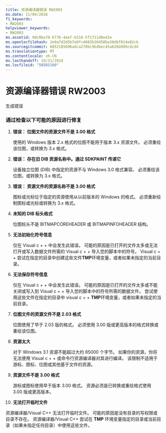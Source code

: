 ```yaml
---
title: 资源编译器错误 RW2003
ms.date: 11/04/2016
f1_keywords:
- RW2003
helpviewer_keywords:
- RW2003
ms.assetid: 9dc0ba70-6776-4aef-b316-5f1711d8e42e
ms.openlocfilehash: 2e0a7d2d5b7e8fc4603b10450ba30dbf014e02cb
ms.sourcegitcommit: 6052185696adca270bc9bdbec45a626dd89cdcdd
ms.translationtype: MT
ms.contentlocale: zh-CN
ms.lasthandoff: 10/31/2018
ms.locfileid: "50583160"
---
```

# <a name="resource-compiler-error-rw2003"></a>资源编译器错误 RW2003

生成错误

### <a name="to-fix-by-checking-the-following-possible-causes"></a>通过检查以下可能的原因进行修复

1. **错误： 位图文件的资源文件不是 3.00 格式**

   使用的 Windows 版本 2.x 格式的位图不能用于版本 3.x 资源文件。 必须重绘该位图，或转换为 3.x 格式。

1. **错误： 存在旧 DIB 资源名称中。通过 SDKPAINT 传递它**

   设备独立位图 (DIB) 中指定的资源不与 Windows 3.0 格式兼容。 必须重绘该位图，或转换为 3.x 格式。

1. **错误： 资源文件的资源名称不是 3.00 格式**

   图标或光标位于指定的资源使用从以前版本的 Windows 的格式。 必须重新绘制图标或光标或转换为 3.x 格式。

1. **未知的 DIB 标头格式**

   位图标头不是 BITMAPCOREHEADER 或 BITMAPINFOHEADER 结构。

1. **无法初始化符号信息**

   仅在 Visual c + + 中会发生此错误。 可能的原因是已打开的文件太多或无法打开或写入数据文件所需的 Visual c + + 导入您的脚本中的符号。 Visual c + + 尝试在指定的目录中创建这些文件**TMP**环境变量，或者如果未指定的当前目录。

1. **无法保存符号信息**

   仅在 Visual c + + 中会发生此错误。 可能的原因是已打开的文件太多或不能关闭或写入到 Visual c + + 导入您的脚本中的符号所需的数据文件。 尝试使用这些文件在指定的目录中 visual c + + **TMP**环境变量，或者如果未指定的当前目录。

1. **位图文件的资源文件不是 2.03 格式**

   位图使用了早于 2.03 版的格式。 必须使用 3.00 版或更高版本的格式转换或重绘该位图。

1. **资源太大**

   对于 Windows 3.1 资源不能超过大约 65000 个字节。 如果你的资源，你将无法使用 Visual c + + 或命令行资源编译器对其进行编译。 该限制不适用于游标、图标、位图或其他基于文件的资源。

9. **资源文件不是 3.00 格式**

   游标或图标使用早于版本 3.00 格式。 资源必须是已转换或重绘格式使用 3.00 版或更高版本。

10. **无法打开临时文件**

   资源编译器/Visual C++ 无法打开临时文件。 可能的原因是没有目录的写权限或目录不存在。 资源编译器/Visual C++ 尝试在 **TMP** 环境变量指定的目录或当前目录（如果未指定任何目录）中使用这些文件。